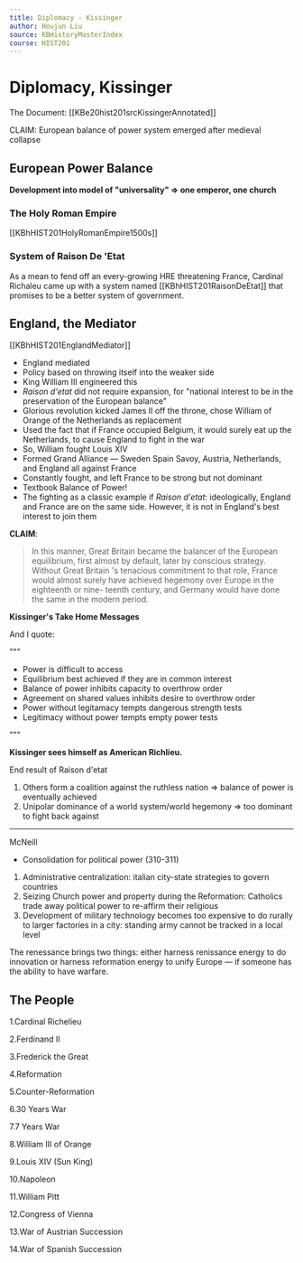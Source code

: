 ```yaml
---
title: Diplomacy - Kissinger
author: Houjun Liu
source: KBHistoryMasterIndex
course: HIST201
---
```


# Diplomacy, Kissinger

The Document: [[KBe20hist201srcKissingerAnnotated]]

CLAIM: European balance of power system emerged after medieval collapse

## European Power Balance
**Development into model of "universality" => one emperor, one church**

### The Holy Roman Empire
[[KBhHIST201HolyRomanEmpire1500s]]

### System of Raison De 'Etat
As a mean to fend off an every-growing HRE threatening France, Cardinal Richaleu came up with a system named [[KBhHIST201RaisonDeEtat]] that promises to be a better system of government.


## England, the Mediator

[[KBhHIST201EnglandMediator]]

* England mediated
* Policy based on throwing itself into the weaker side
* King William III engineered this
* _Raison d'etat_ did not require expansion, for "national interest to be in the preservation of the European balance"
* Glorious revolution kicked James II off the throne, chose William of Orange of the Netherlands as replacement
* Used the fact that if France occupied Belgium, it would surely eat up the Netherlands, to cause England to fight in the war
* So, William fought Louis XIV
* Formed Grand Alliance — Sweden Spain Savoy, Austria, Netherlands, and England all against France
* Constantly fought, and left France to be strong but not dominant
* Textbook Balance of Power!
* The fighting as a classic example if _Raison d'etat_: ideologically, England and France are on the same side. However, it is not in England's best interest to join them

**CLAIM**: 

> In this manner, Great Britain became the balancer of the European equilibrium, first almost by default, later by conscious strategy. Without Great Britain 's tenacious commitment to that role, France would almost surely have achieved hegemony over Europe in the eighteenth or nine- teenth century, and Germany would have done the same in the modern period.

**Kissinger's Take Home Messages** 

And I quote:

"""

* Power is difficult to access
* Equilibrium best achieved if they are in common interest
* Balance of power inhibits capacity to overthrow order
* Agreement on shared values inhibits desire to overthrow order
* Power without legitamacy tempts dangerous strength tests
* Legitimacy without power tempts empty power tests

"""

**Kissinger sees himself as American Richlieu.**

End result of Raison d'etat

1. Others form a coalition against the ruthless nation => balance of power is eventually achieved
2. Unipolar dominance of a world system/world hegemony => too dominant to fight back against



***

McNeill

* Consolidation for political power (310-311)
1. Administrative centralization: italian city-state strategies to govern countries
2. Seizing Church power and property during the Reformation: Catholics trade away political power to re-affirm their religious
3. Development of military technology becomes too expensive to do rurally to larger factories in a city: standing army cannot be tracked in a local level

The renessance brings two things: either harness renissance energy to do innovation or harness reformation energy to unify Europe — if someone has the ability to have warfare.




## The People

1.Cardinal Richelieu

2.Ferdinand II

3.Frederick the Great

4.Reformation

5.Counter-Reformation

6.30 Years War

7.7 Years War

8.William III of Orange

9.Louis XIV (Sun King)

10.Napoleon

11.William Pitt

12.Congress of Vienna

13.War of Austrian Succession

14.War of Spanish Succession
